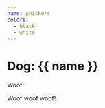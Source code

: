 ```yaml
---
name: Snickers
colors:
  - black
  - white
---
```


<h1>Dog:  {{ name }}</h1>

Woof!

Woof woof woof!
